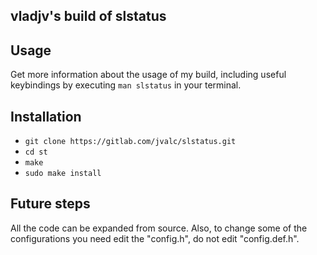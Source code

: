 ## vladjv's build of slstatus

## Usage
Get more information about the usage of my build, including useful keybindings
by executing `man slstatus` in your terminal.

## Installation 
- `git clone https://gitlab.com/jvalc/slstatus.git`
- `cd st`
- `make`
- `sudo make install`

## Future steps
All the code can be expanded from source. Also, to change some of the configurations
you need edit the "config.h", do not edit "config.def.h".

